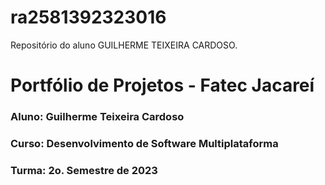 # ra2581392323016
Repositório do aluno GUILHERME TEIXEIRA CARDOSO.

# Portfólio de Projetos - Fatec Jacareí
### Aluno: Guilherme Teixeira Cardoso
### Curso: Desenvolvimento de Software Multiplataforma
### Turma: 2o. Semestre de 2023
